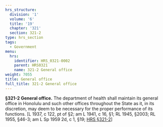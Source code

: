 ```yaml
---
hrs_structure:
  division: '1'
  volume: '6'
  title: '19'
  chapter: '321'
  section: 321-2
type: hrs_section
tags:
  - Government
menu:
  hrs:
    identifier: HRS_0321-0002
    parent: HRS0321
    name: 321-2 General office
weight: 7055
title: General office
full_title: 321-2 General office
---
```

**§321-2 General office.** The department of health shall maintain its general office in Honolulu and such other offices throughout the State as it, in its discretion, may deem to be necessary for the proper performance of its functions. [L 1937, c 122, pt of §2; am L 1941, c 16, §1; RL 1945, §2003; RL 1955, §46-3; am L Sp 1959 2d, c 1, §19; [HRS §321-2](/title-19/chapter-321/section-321-2/)]